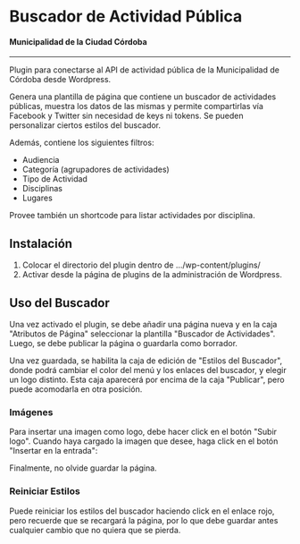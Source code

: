 # Buscador de Actividad Pública
#### Municipalidad de la Ciudad Córdoba
---
Plugin para conectarse al API de actividad pública de la Municipalidad de Córdoba desde Wordpress.

Genera una plantilla de página que contiene un buscador de actividades públicas, muestra los datos de las mismas y permite compartirlas vía Facebook y Twitter sin necesidad de keys ni tokens. Se pueden personalizar ciertos estilos del buscador.

Además, contiene los siguientes filtros:

* Audiencia
* Categoría (agrupadores de actividades)
* Tipo de Actividad
* Disciplinas
* Lugares

Provee también un shortcode para listar actividades por disciplina.

## Instalación
1. Colocar el directorio del plugin dentro de .../wp-content/plugins/
2. Activar desde la página de plugins de la administración de Wordpress.

## Uso del Buscador
Una vez activado el plugin, se debe añadir una página nueva y en la caja "Atributos de Página" seleccionar la plantilla "Buscador de Actividades". Luego, se debe publicar la página o guardarla como borrador.

Una vez guardada, se habilita la caja de edición de "Estilos del Buscador", donde podrá cambiar el color del menú y los enlaces del buscador, y elegir un logo distinto. Esta caja aparecerá por encima de la caja "Publicar", pero puede acomodarla en otra posición.

### Imágenes
Para insertar una imagen como logo, debe hacer click en el botón "Subir logo". Cuando haya cargado la imagen que desee, haga click en el botón "Insertar en la entrada":

Finalmente, no olvide guardar la página.

### Reiniciar Estilos
Puede reiniciar los estilos del buscador haciendo click en el enlace rojo, pero recuerde que se recargará la página, por lo que debe guardar antes cualquier cambio que no quiera que se pierda.